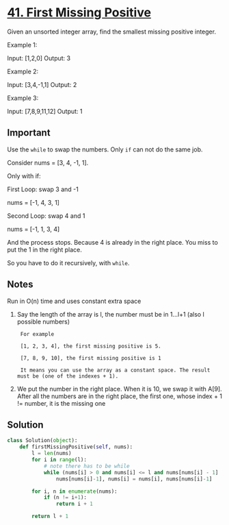 # [41. First Missing Positive](https://leetcode.com/problems/first-missing-positive/)

Given an unsorted integer array, find the smallest missing positive integer.

Example 1:

Input: [1,2,0]
Output: 3

Example 2:

Input: [3,4,-1,1]
Output: 2

Example 3:

Input: [7,8,9,11,12]
Output: 1

## Important

Use the `while` to swap the numbers. Only `if` can not do the same job.

Consider nums = [3, 4, -1, 1].

Only with if:

First Loop: swap 3 and -1

  nums = [-1, 4, 3, 1]

Second Loop: swap 4 and 1

  nums = [-1, 1, 3, 4]
  
And the process stops. Because 4 is already in the right place. You miss to put the 1 in the right place.

So you have to do it recursively, with `while`.


## Notes

Run in O(n) time and uses constant extra space

1. Say the length of the array is l, the number must be in 1...l+1 (also l possible numbers)

        For example

        [1, 2, 3, 4], the first missing positive is 5.

        [7, 8, 9, 10], the first missing positive is 1
    
        It means you can use the array as a constant space. The result must be (one of the indexes + 1).


2. We put the number in the right place. When it is 10, we swap it with A[9].
After all the numbers are in the right place, the first one, whose index + 1 != number, it is the missing one


## Solution

```python
class Solution(object):
    def firstMissingPositive(self, nums):
        l = len(nums)
        for i in range(l):
            # note there has to be while
            while (nums[i] > 0 and nums[i] <= l and nums[nums[i] - 1] != nums[i]):
                nums[nums[i]-1], nums[i] = nums[i], nums[nums[i]-1]

        for i, n in enumerate(nums):
            if (n != i+1):
                return i + 1

        return l + 1

```
